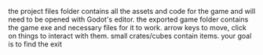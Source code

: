 the project files folder contains all the assets and code for the game and will need to be opened with Godot's editor. the exported game folder contains the game exe and necessary files for it to work. arrow keys to move, click on things to interact with them. small crates/cubes contain items. your goal is to find the exit
